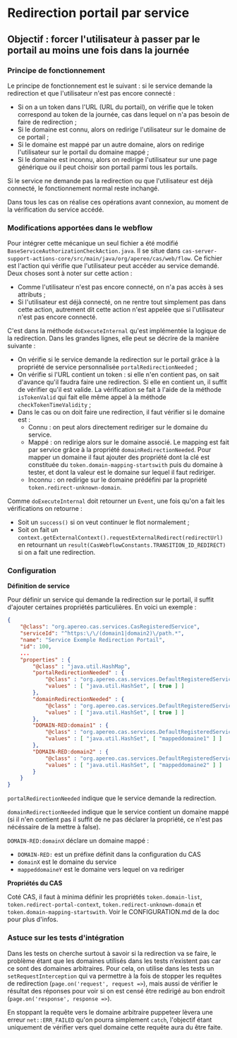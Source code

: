 # Redirection portail par service  

## Objectif : forcer l'utilisateur à passer par le portail au moins une fois dans la journée

### Principe de fonctionnement

Le principe de fonctionnement est le suivant : si le service demande la redirection et que l'utilisateur n'est pas encore connecté :
- Si on a un token dans l'URL (URL du portail), on vérifie que le token correspond au token de la journée, cas dans lequel on n'a pas besoin de faire de redirection ;
- Si le domaine est connu, alors on redirige l'utilisateur sur le domaine de ce portail ;
- Si le domaine est mappé par un autre domaine, alors on redirige l'utilisateur sur le portail du domaine mappé ;
- Si le domaine est inconnu, alors on redirige l'utilisateur sur une page générique ou il peut choisir son portail parmi tous les portails.

Si le service ne demande pas la redirection ou que l'utilisateur est déjà connecté, le fonctionnement normal reste inchangé.

Dans tous les cas on réalise ces opérations avant connexion, au moment de la vérification du service accédé.

### Modifications apportées dans le webflow

Pour intégrer cette mécanique un seul fichier a été modifié `BaseServiceAuthorizationCheckAction.java`. Il se situe dans `cas-server-support-actions-core/src/main/java/org/apereo/cas/web/flow`. Ce fichier est l'action qui vérifie que l'utilisateur peut accéder au service demandé. 
Deux choses sont à noter sur cette action :
- Comme l'utilisateur n'est pas encore connecté, on n'a pas accès à ses attributs ;
- Si l'utilisateur est déjà connecté, on ne rentre tout simplement pas dans cette action, autrement dit cette action n'est appelée que si l'utilisateur n'est pas encore connecté.

C'est dans la méthode `doExecuteInternal` qu'est implémentée la logique de la redirection. Dans les grandes lignes, elle peut se décrire de la manière suivante :
- On vérifie si le service demande la redirection sur le portail grâce à la propriété de service personnalisée `portalRedirectionNeeded` ;
- On vérifie si l'URL contient un token : si elle n'en contient pas, on sait d'avance qu'il faudra faire une redirection. Si elle en contient un, il suffit de vérifier qu'il est valide. La vérification se fait à l'aide de la méthode `isTokenValid` qui fait elle même appel à la méthode `checkTokenTimeValidity` ;
- Dans le cas ou on doit faire une redirection, il faut vérifier si le domaine est :
	- Connu : on peut alors directement rediriger sur le domaine du service.
	- Mappé : on redirige alors sur le domaine associé. Le mapping est fait par service grâce à la propriété `domainRedirectionNeeded`. Pour mapper un domaine il faut ajouter des propriété dont la clé est constituée du `token.domain-mapping-startswith` puis du domaine à tester, et dont la valeur est le domaine sur lequel il faut rediriger.
	- Inconnu : on redirige sur le domaine prédéfini par la propriété `token.redirect-unknown-domain`.

Comme `doExecuteInternal` doit retourner un `Event`, une fois qu'on a fait les vérifications on retourne : 
- Soit un `success()` si on veut continuer le flot normalement ;
- Soit on fait un `context.getExternalContext().requestExternalRedirect(redirectUrl)` en retournant un `result(CasWebflowConstants.TRANSITION_ID_REDIRECT)` si on a fait une redirection.


### Configuration

**Définition de service**

Pour définir un service qui demande la redirection sur le portail, il suffit d'ajouter certaines propriétés particulières. En voici un exemple :
```json
{
	"@class": "org.apereo.cas.services.CasRegisteredService",
	"serviceId": "^https:\/\/(domain1|domain2)\/path.*",
	"name": "Service Exemple Redirection Portail",
	"id": 100,
	...
	"properties" : {
		"@class" : "java.util.HashMap",
		"portalRedirectionNeeded" : {
			"@class" : "org.apereo.cas.services.DefaultRegisteredServiceProperty",
			"values" : [ "java.util.HashSet", [ true ] ]
		},
		"domainRedirectionNeeded" : {
			"@class" : "org.apereo.cas.services.DefaultRegisteredServiceProperty",
			"values" : [ "java.util.HashSet", [ true ] ]
		},
		"DOMAIN-RED:domain1" : {
			"@class" : "org.apereo.cas.services.DefaultRegisteredServiceProperty",
			"values" : [ "java.util.HashSet", [ "mappeddomaine1" ] ]
		},
		"DOMAIN-RED:domain2" : {
			"@class" : "org.apereo.cas.services.DefaultRegisteredServiceProperty",
			"values" : [ "java.util.HashSet", [ "mappeddomaine2" ] ]
		}
	}
}
```
`portalRedirectionNeeded` indique que le service demande la redirection.

`domainRedirectionNeeded` indique que le service contient un domaine mappé (si il n'en contient pas il suffit de ne pas déclarer la propriété, ce n'est pas nécéssaire de la mettre à false).

`DOMAIN-RED:domainX` déclare un domaine mappé : 
- `DOMAIN-RED:` est un préfixe définit dans la configuration du CAS
- `domainX` est le domaine du service
- `mappeddomaineY` est le domaine vers lequel on va rediriger


**Propriétés du CAS**

Coté CAS, il faut à minima définir les propriétés `token.domain-list`, `token.redirect-portal-context`, `token.redirect-unknown-domain` et `token.domain-mapping-startswith`. Voir le CONFIGURATION.md de la doc pour plus d'infos.

### Astuce sur les tests d'intégration

Dans les tests on cherche surtout à savoir si la redirection va se faire, le problème étant que les domaines utilisés dans les tests n’existent pas car ce sont des domaines arbitraires. Pour cela, on utilise dans les tests un `setRequestInterception` qui va permettre à la fois de stopper les requêtes de redirection (`page.on('request', request =>`), mais aussi de vérifier le résultat des réponses pour voir si on est censé être redirigé au bon endroit (`page.on('response', response =>`).

En stoppant la requête vers le domaine arbitraire puppeteer lèvera une erreur `net::ERR_FAILED` qu'on pourra simplement `catch`, l'objectif étant uniquement de vérifier vers quel domaine cette requête aura du être faite.
